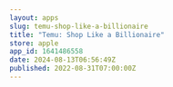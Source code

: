 ```yaml
---
layout: apps
slug: temu-shop-like-a-billionaire
title: "Temu: Shop Like a Billionaire"
store: apple
app_id: 1641486558
date: 2024-08-13T06:56:49Z
published: 2022-08-31T07:00:00Z
---
```

